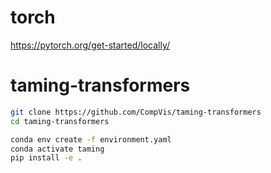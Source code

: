 # torch

https://pytorch.org/get-started/locally/

# taming-transformers


```bash
git clone https://github.com/CompVis/taming-transformers
cd taming-transformers

conda env create -f environment.yaml
conda activate taming
pip install -e .

```